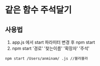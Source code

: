 # 같은 함수 주석달기

## 사용법

1. app.js 에서 start 파라미터 변경 후 npm start
2. npm start '경로' '찾는이름' '확장자' '주석'

```
npm start /Users/anminam/ .js //블라블라
```
